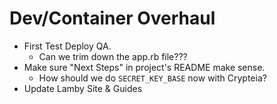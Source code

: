 # Dev/Container Overhaul

- First Test Deploy QA.
  - Can we trim down the app.rb file???
- Make sure "Next Steps" in project's README make sense.
  - How should we do `SECRET_KEY_BASE` now with Crypteia?
- Update Lamby Site & Guides
